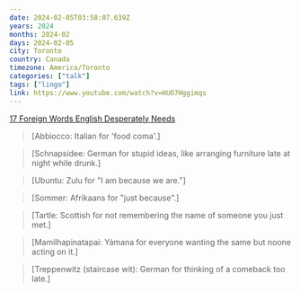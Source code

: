 ```yaml
---
date: 2024-02-05T03:58:07.639Z
years: 2024
months: 2024-02
days: 2024-02-05
city: Toronto
country: Canada
timezone: America/Toronto
categories: ["talk"]
tags: ["lingo"]
link: https://www.youtube.com/watch?v=HUO7Hggimqs
---
```

[17 Foreign Words English Desperately Needs](https://www.youtube.com/watch?v=HUO7Hggimqs)

> [Abbiocco: Italian for 'food coma'.]

> [Schnapsidee: German for stupid ideas, like arranging furniture late at night while drunk.]

> [Ubuntu: Zulu for "I am because we are."]

> [Sommer: Afrikaans for "just because".]

> [Tartle: Scottish for not remembering the name of someone you just met.]

> [Mamilhapinatapai: Yámana for everyone wanting the same but noone acting on it.]

> [Treppenwitz (staircase wit): German for thinking of a comeback too late.]
